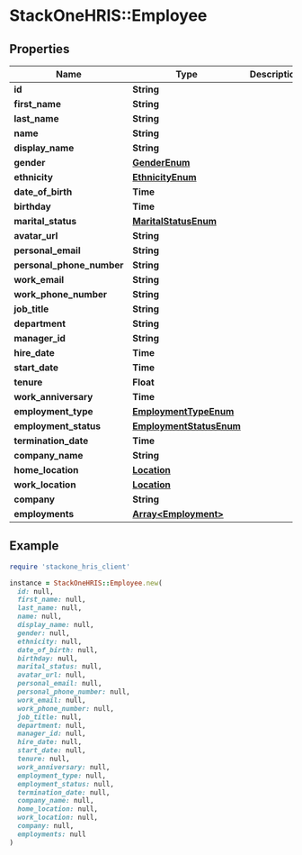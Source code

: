 # StackOneHRIS::Employee

## Properties

| Name | Type | Description | Notes |
| ---- | ---- | ----------- | ----- |
| **id** | **String** |  |  |
| **first_name** | **String** |  |  |
| **last_name** | **String** |  |  |
| **name** | **String** |  |  |
| **display_name** | **String** |  |  |
| **gender** | [**GenderEnum**](GenderEnum.md) |  |  |
| **ethnicity** | [**EthnicityEnum**](EthnicityEnum.md) |  | [optional] |
| **date_of_birth** | **Time** |  | [optional] |
| **birthday** | **Time** |  | [optional] |
| **marital_status** | [**MaritalStatusEnum**](MaritalStatusEnum.md) |  | [optional] |
| **avatar_url** | **String** |  | [optional] |
| **personal_email** | **String** |  | [optional] |
| **personal_phone_number** | **String** |  |  |
| **work_email** | **String** |  |  |
| **work_phone_number** | **String** |  |  |
| **job_title** | **String** |  | [optional] |
| **department** | **String** |  |  |
| **manager_id** | **String** |  | [optional] |
| **hire_date** | **Time** |  | [optional] |
| **start_date** | **Time** |  | [optional] |
| **tenure** | **Float** |  | [optional] |
| **work_anniversary** | **Time** |  | [optional] |
| **employment_type** | [**EmploymentTypeEnum**](EmploymentTypeEnum.md) |  | [optional] |
| **employment_status** | [**EmploymentStatusEnum**](EmploymentStatusEnum.md) |  | [optional] |
| **termination_date** | **Time** |  | [optional] |
| **company_name** | **String** |  | [optional] |
| **home_location** | [**Location**](Location.md) |  | [optional] |
| **work_location** | [**Location**](Location.md) |  | [optional] |
| **company** | **String** |  | [optional] |
| **employments** | [**Array&lt;Employment&gt;**](Employment.md) |  | [optional] |

## Example

```ruby
require 'stackone_hris_client'

instance = StackOneHRIS::Employee.new(
  id: null,
  first_name: null,
  last_name: null,
  name: null,
  display_name: null,
  gender: null,
  ethnicity: null,
  date_of_birth: null,
  birthday: null,
  marital_status: null,
  avatar_url: null,
  personal_email: null,
  personal_phone_number: null,
  work_email: null,
  work_phone_number: null,
  job_title: null,
  department: null,
  manager_id: null,
  hire_date: null,
  start_date: null,
  tenure: null,
  work_anniversary: null,
  employment_type: null,
  employment_status: null,
  termination_date: null,
  company_name: null,
  home_location: null,
  work_location: null,
  company: null,
  employments: null
)
```

